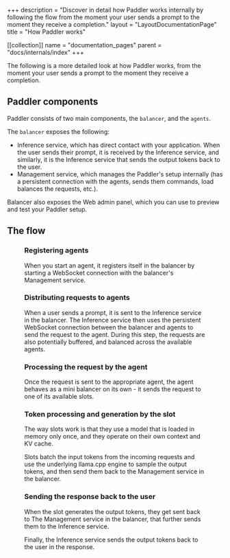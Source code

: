 +++
description = "Discover in detail how Paddler works internally by following the flow from the moment your user sends a prompt to the moment they receive a completion."
layout = "LayoutDocumentationPage"
title = "How Paddler works"

[[collection]]
name = "documentation_pages"
parent = "docs/internals/index"
+++

The following is a more detailed look at how Paddler works, from the moment your user sends a prompt to the moment they receive a completion.

## Paddler components

Paddler consists of two main components, the `balancer`, and the `agents`. 

The `balancer` exposes the following:
- Inference service, which has direct contact with your application. When the user sends their prompt, it is received by the Inference service, and similarly, it is the Inference service that sends the output tokens back to the user.
- Management service, which manages the Paddler's setup internally (has a persistent connection with the agents, sends them commands, load balances the requests, etc.).

Balancer also exposes the Web admin panel, which you can use to preview and test your Paddler setup.

## The flow

<Figure 
    alt="How Paddler works"
    src="resources/media/how-paddler-works/how-paddler-works.avif"
/>

### Registering agents

When you start an agent, it registers itself in the balancer by starting a WebSocket connection with the balancer's Management service.

### Distributing requests to agents

When a user sends a prompt, it is sent to the Inference service in the balancer. The Inference service then uses the persistent WebSocket connection between the balancer and agents to send the request to the agent. During this step, the requests are also potentially buffered, and balanced across the available agents.

### Processing the request by the agent

Once the request is sent to the appropriate agent, the agent behaves as a mini balancer on its own - it sends the request to one of its available slots. 

### Token processing and generation by the slot

The way slots work is that they use a model that is loaded in memory only once, and they operate on their own context and KV cache. 

Slots batch the input tokens from the incoming requests and use the underlying llama.cpp engine to sample the output tokens, and then send them back to the Management service in the balancer. 

### Sending the response back to the user

When the slot generates the output tokens, they get sent back to The Management service in the balancer, that further sends them to the Inference service. 

Finally, the Inference service sends the output tokens back to the user in the response.
